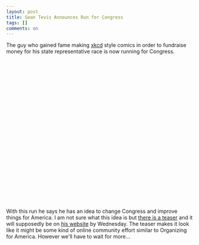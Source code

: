 ```yaml
---
layout: post
title: Sean Tevis Announces Run for Congress
tags: []
comments: on
---
```

The guy who gained fame making <a href="http://www.xkcd.org/">xkcd</a> style comics in order to fundraise money for his state representative race is now running for Congress.

<object classid="clsid:d27cdb6e-ae6d-11cf-96b8-444553540000" width="640" height="385" codebase="http://download.macromedia.com/pub/shockwave/cabs/flash/swflash.cab#version=6,0,40,0"><param name="allowFullScreen" value="true" /><param name="allowScriptAccess" value="always" /><param name="src" value="http://www.youtube.com/v/NcNWFyWlZxs&amp;color1=0x6699&amp;color2=0x54abd6&amp;hl=en_US&amp;feature=player_embedded&amp;fs=1" /><param name="allowfullscreen" value="true" /><embed type="application/x-shockwave-flash" width="640" height="385" src="http://www.youtube.com/v/NcNWFyWlZxs&amp;color1=0x6699&amp;color2=0x54abd6&amp;hl=en_US&amp;feature=player_embedded&amp;fs=1" allowscriptaccess="always" allowfullscreen="true"></embed></object>

With this run he says he has an idea to change Congress and improve things for America. I am not sure what this idea is but <a href="http://blogs.pitch.com/plog/2010/06/sean_tevis_to_save_america_starting_with_kansas_2nd_district.php">there is a teaser</a> and it will supposedly be on <a href="http://seantevis.com/">his website</a> by Wednesday. The teaser makes it look like it might be some kind of online community effort similar to Organizing for America. However we'll have to wait for more...

